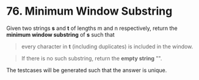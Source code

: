 # 76. Minimum Window Substring

Given two strings **s** and **t** of lengths m and n respectively, return the **minimum window substring** of **s** such that 
> every character in **t** (including duplicates) is included in the window.

> If there is no such substring,  return the **empty string** "".

The testcases will be generated such that the answer is unique.